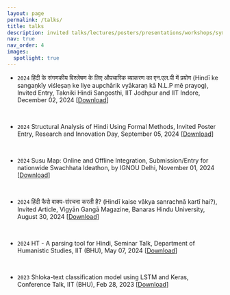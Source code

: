 ```yaml
---
layout: page
permalink: /talks/
title: talks
description: invited talks/lectures/posters/presentations/workshops/symposiums/seminars/competitions/magazines etc. 
nav: true
nav_order: 4
images:
  spotlight: true
---
```



* `2024` हिंदी के संगणकीय विश्लेषण के लिए औपचारिक व्याकरण का एन.एल.पी में प्रयोग (Hindī ke sangaṇkīy viśleṣaṇ ke liye aupchārik vyākaraṇ kā N.L.P mẽ prayog), Invited Entry, Takniki Hindi Sangosthi, IIT Jodhpur and IIT Indore, December 02, 2024 [[Download]()]
<br>

* `2024` Structural Analysis of Hindi Using Formal Methods, Invited Poster Entry, Research and Innovation Day, September 05, 2024 [[Download]()]
<br>

* `2024` Susu Map: Online and Offline Integration, Submission/Entry for nationwide Swachhata Ideathon, by IGNOU Delhi, November 01, 2024 [[Download]()]
<br>

* `2024` हिंदी कैसे वाक्य-संरचना करती है? (Hindī kaise vākya sanrachnā kartī hai?), Invited Article, Vigyān Gangā Magazine, Banaras Hindu University, August 30, 2024 [[Download]()]
<br>

* `2024` HT - A parsing tool for Hindi, Seminar Talk, Department of Humanistic Studies, IIT (BHU), May 07, 2024 [[Download]()]
<br>

* `2023` Shloka-text classification model using LSTM and Keras, Conference Talk, IIT (BHU), Feb 28, 2023 [[Download]()]
